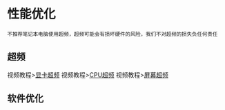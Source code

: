# 性能优化
`不推荐笔记本电脑使用超频，超频可能会有损坏硬件的风险，我们不对超频的损失负任何责任`

## 超频
视频教程>[显卡超频]()
视频教程>[CPU超频]()
视频教程>[屏幕超频]()

## 软件优化



